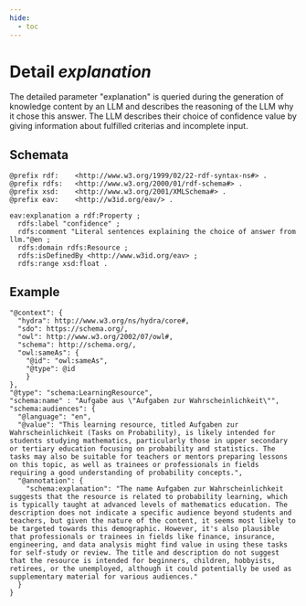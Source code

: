 ```yaml
---
hide:
  - toc
---
```


# Detail *explanation*

The detailed parameter "explanation" is queried during the generation of knowledge content by an LLM and describes the reasoning of the LLM why it chose this answer. The LLM describes their choice of confidence value by giving information about fulfilled criterias and incomplete input.

## Schemata

````{.turtle hl_lines="14"}
@prefix rdf:    <http://www.w3.org/1999/02/22-rdf-syntax-ns#> .
@prefix rdfs:   <http://www.w3.org/2000/01/rdf-schema#> .
@prefix xsd:    <http://www.w3.org/2001/XMLSchema#> .
@prefix eav:    <http://w3id.org/eav/> . 

eav:explanation a rdf:Property ;
  rdfs:label "confidence" ;
  rdfs:comment "Literal sentences explaining the choice of answer from llm."@en ;
  rdfs:domain rdfs:Resource ;
  rdfs:isDefinedBy <http://www.w3id.org/eav> ;
  rdfs:range xsd:float .
````

## Example

```jsonld
"@context": {
  "hydra": http://www.w3.org/ns/hydra/core#,
  "sdo": https://schema.org/,
  "owl": http://www.w3.org/2002/07/owl#,
  "schema": http://schema.org/,
  "owl:sameAs": {
    "@id": "owl:sameAs",
    "@type": @id
    }
},
"@type": "schema:LearningResource",
"schema:name" : "Aufgabe aus \"Aufgaben zur Wahrscheinlichkeit\"",
"schema:audiences": {
  "@language": "en",
  "@value": "This learning resource, titled Aufgaben zur Wahrscheinlichkeit (Tasks on Probability), is likely intended for students studying mathematics, particularly those in upper secondary or tertiary education focusing on probability and statistics. The tasks may also be suitable for teachers or mentors preparing lessons on this topic, as well as trainees or professionals in fields requiring a good understanding of probability concepts.",
  "@annotation": {
    "schema:explanation": "The name Aufgaben zur Wahrscheinlichkeit suggests that the resource is related to probability learning, which is typically taught at advanced levels of mathematics education. The description does not indicate a specific audience beyond students and teachers, but given the nature of the content, it seems most likely to be targeted towards this demographic. However, it's also plausible that professionals or trainees in fields like finance, insurance, engineering, and data analysis might find value in using these tasks for self-study or review. The title and description do not suggest that the resource is intended for beginners, children, hobbyists, retirees, or the unemployed, although it could potentially be used as supplementary material for various audiences."
  }
}

```